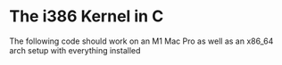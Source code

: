 # The i386 Kernel in C

The following code should work on an M1 Mac Pro as well as an x86_64 arch setup with everything installed
